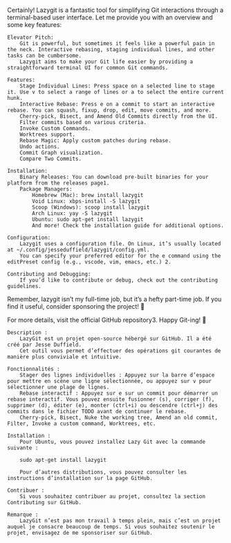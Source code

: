 Certainly! Lazygit is a fantastic tool for simplifying Git interactions through a terminal-based user interface. Let me provide you with an overview and some key features:

    Elevator Pitch:
        Git is powerful, but sometimes it feels like a powerful pain in the neck. Interactive rebasing, staging individual lines, and other tasks can be cumbersome.
        Lazygit aims to make your Git life easier by providing a straightforward terminal UI for common Git commands.

    Features:
        Stage Individual Lines: Press space on a selected line to stage it. Use v to select a range of lines or a to select the entire current hunk.
        Interactive Rebase: Press e on a commit to start an interactive rebase. You can squash, fixup, drop, edit, move commits, and more.
        Cherry-pick, Bisect, and Amend Old Commits directly from the UI.
        Filter commits based on various criteria.
        Invoke Custom Commands.
        Worktrees support.
        Rebase Magic: Apply custom patches during rebase.
        Undo actions.
        Commit Graph visualization.
        Compare Two Commits.

    Installation:
        Binary Releases: You can download pre-built binaries for your platform from the releases page1.
        Package Managers:
            Homebrew (Mac): brew install lazygit
            Void Linux: xbps-install -S lazygit
            Scoop (Windows): scoop install lazygit
            Arch Linux: yay -S lazygit
            Ubuntu: sudo apt-get install lazygit
            And more! Check the installation guide for additional options.

    Configuration:
        Lazygit uses a configuration file. On Linux, it’s usually located at ~/.config/jesseduffield/lazygit/config.yml.
        You can specify your preferred editor for the e command using the editPreset config (e.g., vscode, vim, emacs, etc.) 2.

    Contributing and Debugging:
        If you’d like to contribute or debug, check out the contributing guidelines.

Remember, lazygit isn’t my full-time job, but it’s a hefty part-time job. If you find it useful, consider sponsoring the project! 🚀

For more details, visit the official GitHub repository3. Happy Git-ing! 🍌


    Description :
        LazyGit est un projet open-source hébergé sur GitHub. Il a été créé par Jesse Duffield.
        Cet outil vous permet d’effectuer des opérations git courantes de manière plus conviviale et intuitive.

    Fonctionnalités :
        Stager des lignes individuelles : Appuyez sur la barre d’espace pour mettre en scène une ligne sélectionnée, ou appuyez sur v pour sélectionner une plage de lignes.
        Rebase interactif : Appuyez sur e sur un commit pour démarrer un rebase interactif. Vous pouvez ensuite fusionner (s), corriger (f), supprimer (d), éditer (e), monter (ctrl+i) ou descendre (ctrl+j) des commits dans le fichier TODO avant de continuer le rebase.
        Cherry-pick, Bisect, Nuke the working tree, Amend an old commit, Filter, Invoke a custom command, Worktrees, etc.

    Installation :
        Pour Ubuntu, vous pouvez installez Lazy Git avec la commande suivante :

        sudo apt-get install lazygit

        Pour d’autres distributions, vous pouvez consulter les instructions d’installation sur la page GitHub.

    Contribuer :
        Si vous souhaitez contribuer au projet, consultez la section Contributing sur GitHub.

    Remarque :
        LazyGit n’est pas mon travail à temps plein, mais c’est un projet auquel je consacre beaucoup de temps. Si vous souhaitez soutenir le projet, envisagez de me sponsoriser sur GitHub.

